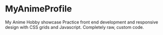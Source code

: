 # MyAnimeProfile
My Anime Hobby showcase
Practice front end development and responsive design with CSS grids and Javascript. Completely raw, custom code.